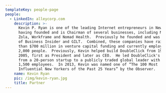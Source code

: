 ```yaml
---
templateKey: people-page
people:
  - LinkedIn: alleycorp.com
    description: >-
      Kevin P. Ryan is one of the leading Internet entrepreneurs in New York,
      having founded and is Chairman of several businesses, including MongoDB,
      Zola, Workframe and Nomad Health.  Previously he founded and was Chairman
      of Business Insider and GILT.  Combined, these companies have raised more
      than $700 million in venture capital funding and currently employ almost
      2,000 people.  Previously, Kevin helped build DoubleClick from 1996 to
      2005, first as President and later as CEO.  He led DoubleClick's growth
      from a 20-person startup to a publicly traded global leader with over
      1,500 employees.  In 2013, Kevin was named one of “The 100 Most
      Influential New Yorkers of the Past 25 Years” by the Observer.
    name: Kevin Ryan
    pic: /img/kevin-ryan.jpg
    title: Partner
---
```


